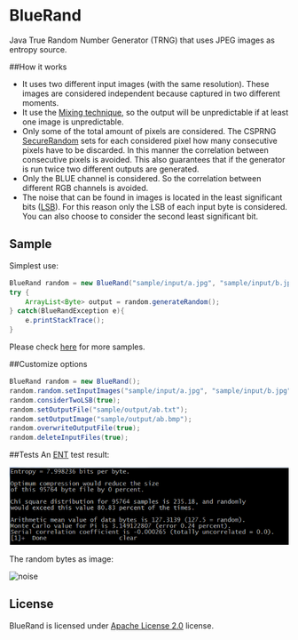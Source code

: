 # BlueRand
Java True Random Number Generator (TRNG) that uses JPEG images as entropy source.

##How it works
* It uses two different input images (with the same resolution). These images are considered independent because captured in two different moments. 
* It use the [Mixing technique](https://tools.ietf.org/html/rfc4086#section-5), so the output will be unpredictable if at least one  image is unpredictable.
* Only some of the total amount of pixels are considered. The CSPRNG [SecureRandom](https://docs.oracle.com/javase/7/docs/api/java/security/SecureRandom.html) sets for each considered pixel how many consecutive pixels have to be discarded. In this manner the correlation between consecutive pixels is avoided. This also guarantees that if the generator is run twice two different outputs are generated.
* Only the BLUE channel is considered. So the correlation between different RGB channels is avoided.
* The noise that can be found in images is located in the least significant bits ([LSB](https://en.wikipedia.org/wiki/Least_significant_bit)). For this reason only the LSB of each input byte is considered. You can also choose to consider the second least significant bit.

## Sample
Simplest use:
```java
BlueRand random = new BlueRand("sample/input/a.jpg", "sample/input/b.jpg");
try {
	ArrayList<Byte> output = random.generateRandom();
} catch(BlueRandException e){
	e.printStackTrace();
}
```
Please check [here](sample/Sample.java) for more samples.

##Customize options
```java
BlueRand random = new BlueRand();
random.random.setInputImages("sample/input/a.jpg", "sample/input/b.jpg");
random.considerTwoLSB(true);
random.setOutputFile("sample/output/ab.txt");
random.setOutputImage("sample/output/ab.bmp");
random.overwriteOutputFile(true);
random.deleteInputFiles(true);
```

##Tests
An [ENT](http://www.fourmilab.ch/random/) test result:

![noise](tests/ent_test.PNG)

The random bytes as image:

![noise](https://github.com/prgpascal/bluerand/blob/master/sample/output/multiRuns_output.bmp)

## License
BlueRand is licensed under [Apache License 2.0](http://www.apache.org/licenses/LICENSE-2.0) license.
